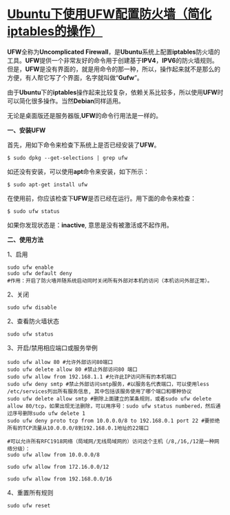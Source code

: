 # [ Ubuntu下使用UFW配置防火墙（简化iptables的操作）](https://www.cnblogs.com/EasonJim/p/6851241.html)

**UFW**全称为**Uncomplicated Firewall**，是**Ubuntu**系统上配置**iptables**防火墙的工具。**UFW**提供一个非常友好的命令用于创建基于**IPV4**，**IPV6**的防火墙规则。 但是，**UFW**是没有界面的，就是用命令的那一种，所以，操作起来就不是那么的方便，有人帮它写了个界面，名字就叫做“**Gufw**”。

由于**Ubuntu**下的**iptables**操作起来比较复杂，依赖关系比较多，所以使用**UFW**时可以简化很多操作。当然**Debian**同样适用。

无论是桌面版还是服务器版,**UFW**的命令行用法是一样的。



**一、安装UFW**

首先，用如下命令来检查下系统上是否已经安装了**UFW**。

```
$ sudo dpkg --get-selections | grep ufw
```

如还没有安装，可以使用**apt**命令来安装，如下所示：

```
$ sudo apt-get install ufw
```

在使用前，你应该检查下**UFW**是否已经在运行。用下面的命令来检查：

```
$ sudo ufw status
```

如果你发现状态是：**inactive**, 意思是没有被激活或不起作用。

**二、使用方法**

1、启用

```
sudo ufw enable
sudo ufw default deny 
#作用：开启了防火墙并随系统启动同时关闭所有外部对本机的访问（本机访问外部正常）。
```

2、关闭

```
sudo ufw disable
```

2、查看防火墙状态

```
sudo ufw status
```

3、开启/禁用相应端口或服务举例


```
sudo ufw allow 80 #允许外部访问80端口
sudo ufw delete allow 80 #禁止外部访问80 端口
sudo ufw allow from 192.168.1.1 #允许此IP访问所有的本机端口
sudo ufw deny smtp #禁止外部访问smtp服务，#以服务名代表端口，可以使用less /etc/services列出所有服务信息, 其中包括该服务使用了哪个端口和哪种协议
sudo ufw delete allow smtp #删除上面建立的某条规则，或者sudo ufw delete allow 80/tcp，如果出现无法删除，可以用序号：sudo ufw status numbered，然后通过序号删除sudo ufw delete 1
sudo ufw deny proto tcp from 10.0.0.0/8 to 192.168.0.1 port 22 #要拒绝所有的TCP流量从10.0.0.0/8到192.168.0.1地址的22端口

#可以允许所有RFC1918网络（局域网/无线局域网的）访问这个主机（/8,/16,/12是一种网络分级）：
sudo ufw allow from 10.0.0.0/8

sudo ufw allow from 172.16.0.0/12

sudo ufw allow from 192.168.0.0/16
```


4、重置所有规则

```
sudo ufw reset
```



